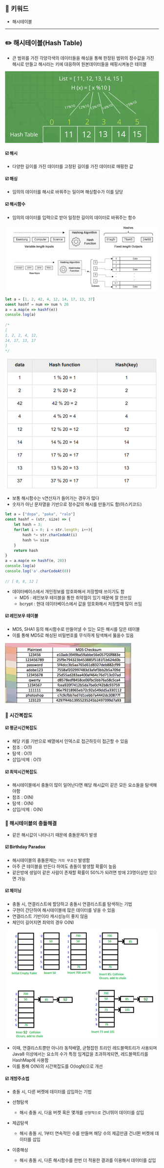 ## 📓 키워드

- 해시테이블

---

## ✏️ 해시테이블(Hash Table)

- 큰 범위를 가진 각양각색의 데이터들을 해싱을 통해 한정된 범위의 정수값을 가진 해시로 만들고 해시라는 키에 대응하여 원본데이터들을 매핑시켜놓은 테이블

![img.png](../img/해시테이블.png)

#### ☑️ 해시

- 다양한 길이를 가진 데이터를 고정된 길이를 가진 데이터로 매핑한 값

#### ☑️ 해싱

- 임의의 데이터를 해시로 바꿔주는 일이며 해싱함수가 이를 담당

#### ☑️ 해시함수

- 임의의 데이터를 입력으로 받아 일정한 길이의 데이터로 바꿔주는 함수

![img_1.png](../img/해시알고리즘.png)

```javascript
let a = [1, 2, 42, 4, 12, 14, 17, 13, 37]
const hashf = num => num % 20
a = a.map(e => hashf(e))
console.log(a)

/*
[
1, 2, 2, 4, 12,
14, 17, 13, 17
]
*/
```

![img_2.png](../img/해시함수.png)

- 보통 해시함수는 `%`연산자가 들어가는 경우가 많다
- 숫자가 아닌 문자열을 기반으로 정수값의 해시를 만들기도 함(아스키코드)
```javascript
let a = ["dopa", "paka", "ralo"]
const hashf = (str, size) => {
    let hash = 3;
    for(let i = 0; i < str.length; i++){
        hash *= str.charCodeAt(i)
        hash %= size
    }
    return hash
}
a = a.map(e => hashf(e, 20))
console.log(a)
console.log('a'.charCodeAt(0))

// [ 0, 8, 12 ]
```

- 데이터베이스에서 개인정보를 암호화해서 저장할때 쓰이기도 함
  - MD5 : 레인보우 테이블을 통한 취약점이 있기 때문에 잘 안쓰임
  - bcrypt : 현대 데이터베이스에서 값을 암호화해서 저장할때 많이 쓰임

#### ☑️ 레인보우 테이블

- MD5, SHA1 등의 해시함수로 만들어낼 수 있는 모든 해시를 담은 테이블
- 이를 통해 MD5로 해싱된 비밀번호를 무식하게 탐색해서 뚫을수 있음

![img_3.png](../img/레인보우테이블.png)

### 💭 시간복잡도

#### ☑️ 평균시간복잡도

- 해당 키를 기반으로 배열에서 인덱스로 접근하듯이 접근할 수 있음
- 참조 : O(1)
- 탐색 : O(1)
- 삽입/삭제 : O(1)

#### ☑️ 최악시간복잡도

- 해시테이블에서 충돌이 많이 일어난다면 해당 해시값이 같은 모든 요소들을 탐색해야함
- 참조 : O(N)
- 탐색 : O(N)
- 삽입/삭제 : O(N) 

### 💭 해시테이블의 충돌해결

- 같은 해시값이 나타나기 때문에 충돌문제가 발생

#### ☑️ Birthday Paradox

- 해시테이블의 충돌문제는 `거의 무조건` 발생함
- 아주 큰 테이블을 만든다 하여도 충돌이 발생할 확률이 높음
- 같은방에 생일이 같은 사람이 존재할 확률이 50%가 되려면 방에 23명이상만 있으면 가능

#### ☑️ 체이닝

- 충돌 시, 연결리스트에 할당하고 충돌시 연결리스트를 탐색하는 기법
- 구현이 간단하여 해시테이블에 많은 데이터를 넣을 수 있음
- 연결리스트 기반이라 캐시성능이 좋지 않음
- 체인이 길어지면 최악의 경우 O(N)

![img_4.png](../img/체이닝.png)

- 이때, 연결리스트뿐만 아니라 동적배열, 균형잡힌 트리인 레드블랙트리가 사용되며 Java8 이상에서는 요소의 수가 특정 임계값을 초과하게되면, 레드블랙트리를 HashMap에 사용함
- 이를 통해 O(N)의 시간복잡도를 O(logN)으로 개선

#### ☑️ 개방주소법

- 충돌 시, 다른 버켓에 데이터를 삽입하는 기법

- 선형탐색
    - 해시 충돌 시, 다음 버켓 혹은 몇개를 `선형적으로` 건너뛰어 데이터를 삽입
- 제곱탐색
  - 해시 충돌 시, 1부터 연속적인 수를 만들며 해당 수의 제곱만큼 건너뛴 버켓에 데이터를 삽입
- 이중해싱
  - 해시 충돌 시, 다른 해시함수를 한번 더 적용한 결과를 이용해서 데이터를 삽입
